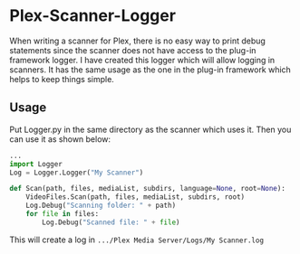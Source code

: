 # Plex-Scanner-Logger
When writing a scanner for Plex, there is no easy way to print debug statements since the scanner does not have access to the plug-in framework logger. I have created this logger which will allow logging in scanners. It has the same usage as the one in the plug-in framework which helps to keep things simple.

## Usage
Put Logger.py in the same directory as the scanner which uses it. Then you can use it as shown below:
``` python
...
import Logger
Log = Logger.Logger("My Scanner")

def Scan(path, files, mediaList, subdirs, language=None, root=None):
    VideoFiles.Scan(path, files, mediaList, subdirs, root)
    Log.Debug("Scanning folder: " + path)
    for file in files:
        Log.Debug("Scanned file: " + file)
```

This will create a log in ```.../Plex Media Server/Logs/My Scanner.log```
